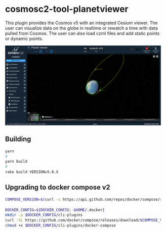 # cosmosc2-tool-planetviewer

This plugin provides the Cosmos v5 with an integrated Cesium viewer. The user can visualize data on the globe in realtime or rewatch a time with data pulled from Cosmos. The user can also load czml files and add static points or dynamic points.

![demo.png](demo.png)

## Building

```sh
yarn
#
yarn build
#
rake build VERSION=5.0.X
```

## Upgrading to docker compose v2

```sh
COMPOSE_VERSION=$(curl -s https://api.github.com/repos/docker/compose/releases/latest | jq -r '.tag_name')

DOCKER_CONFIG=${DOCKER_CONFIG:-$HOME/.docker}
mkdir -p $DOCKER_CONFIG/cli-plugins
curl -SL https://github.com/docker/compose/releases/download/$COMPOSE_VERSION/docker-compose-linux-x86_64 -o $DOCKER_CONFIG/cli-plugins/docker-compose
chmod +x $DOCKER_CONFIG/cli-plugins/docker-compose
```
